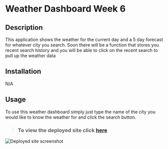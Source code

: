 # Weather Dashboard Week 6

## **Description** 

This application shows the weather for the current day and a 5 day forecast for whatever city you search. Soon there will be a function that stores you recent search history and you will be able to click on the recent search to pull up the weather data

## **Installation**

N/A
## **Usage**

To use this weather dashboard simply just type the name of the city you would like to know the weather for and click the search button.
>### To view the deployed site click [here]()

![Deployed site screenshot]()
